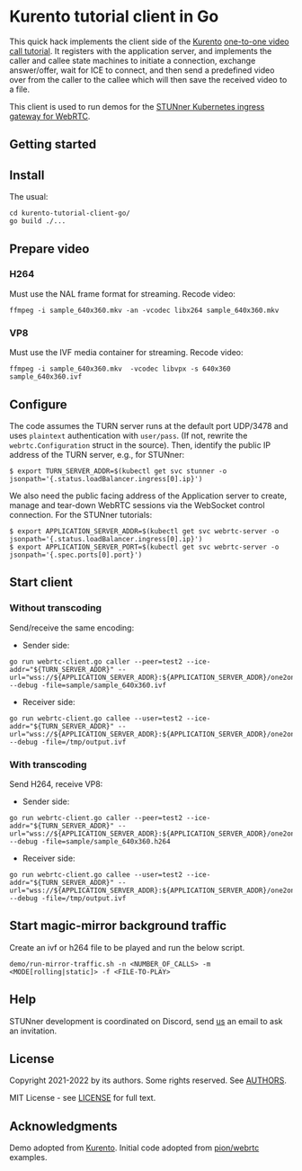 # Kurento tutorial client in Go 

This quick hack implements the client side of the [Kurento](https://www.kurento.org/) [one-to-one
video call
tutorial](https://doc-kurento.readthedocs.io/en/latest/tutorials/node/tutorial-one2one.html). It
registers with the application server,  and implements the caller and callee state machines to
initiate a connection, exchange answer/offer, wait for ICE to connect, and then send a predefined
video over from the caller to the callee which will then save the received video to a file.

This client is used to run demos for the [STUNner Kubernetes ingress gateway for
WebRTC](https://github.com/l7mp/stunner).

## Getting started

## Install
The usual:
``` console
cd kurento-tutorial-client-go/
go build ./...
```

## Prepare video
### H264
Must use the NAL frame format for streaming. Recode video:
``` console
ffmpeg -i sample_640x360.mkv -an -vcodec libx264 sample_640x360.mkv
```

### VP8
Must use the IVF media container for streaming. Recode video:
``` console
ffmpeg -i sample_640x360.mkv  -vcodec libvpx -s 640x360 sample_640x360.ivf
```

## Configure
The code assumes the TURN server runs at the default port UDP/3478 and uses `plaintext`
authentication with `user/pass`. (If not, rewrite the `webrtc.Configuration` struct in the source).
Then, identify the public IP address of the TURN server, e.g., for STUNner:
``` console
$ export TURN_SERVER_ADDR=$(kubectl get svc stunner -o jsonpath='{.status.loadBalancer.ingress[0].ip}')
```
We also need the public facing address of the Application server to create, manage and tear-down
WebRTC sessions via the WebSocket control connection. For the STUNner tutorials:
``` console
$ export APPLICATION_SERVER_ADDR=$(kubectl get svc webrtc-server -o jsonpath='{.status.loadBalancer.ingress[0].ip}')
$ export APPLICATION_SERVER_PORT=$(kubectl get svc webrtc-server -o jsonpath='{.spec.ports[0].port}')
```

## Start client
### Without transcoding
Send/receive the same encoding:
* Sender side:
``` console
go run webrtc-client.go caller --peer=test2 --ice-addr="${TURN_SERVER_ADDR}" --url="wss://${APPLICATION_SERVER_ADDR}:${APPLICATION_SERVER_ADDR}/one2one" --debug -file=sample/sample_640x360.ivf
```
* Receiver side: 
``` console
go run webrtc-client.go callee --user=test2 --ice-addr="${TURN_SERVER_ADDR}" --url="wss://${APPLICATION_SERVER_ADDR}:${APPLICATION_SERVER_ADDR}/one2one" --debug -file=/tmp/output.ivf
```
### With transcoding
Send H264, receive VP8:
* Sender side:
``` console
go run webrtc-client.go caller --peer=test2 --ice-addr="${TURN_SERVER_ADDR}" --url="wss://${APPLICATION_SERVER_ADDR}:${APPLICATION_SERVER_ADDR}/one2one" --debug -file=sample/sample_640x360.h264
```
* Receiver side: 
``` console
go run webrtc-client.go callee --user=test2 --ice-addr="${TURN_SERVER_ADDR}" --url="wss://${APPLICATION_SERVER_ADDR}:${APPLICATION_SERVER_ADDR}/one2one" --debug -file=/tmp/output.ivf
```

## Start magic-mirror background traffic
Create an ivf or h264 file to be played and run the below script.
```console
demo/run-mirror-traffic.sh -n <NUMBER_OF_CALLS> -m <MODE[rolling|static]> -f <FILE-TO-PLAY>
```

## Help

STUNner development is coordinated on Discord, send [us](https://github.com/l7mp/stunner/blob/main/AUTHORS) an email to ask an invitation.

## License

Copyright 2021-2022 by its authors. Some rights reserved. See [AUTHORS](https://github.com/l7mp/stunner/blob/main/AUTHORS).

MIT License - see [LICENSE](/LICENSE) for full text.

## Acknowledgments

Demo adopted from [Kurento](https://www.kurento.org). Initial code adopted from
[pion/webrtc](https://github.com/pion/webrtc) examples.


